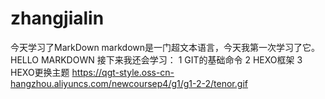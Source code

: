 # zhangjialin
今天学习了MarkDown
markdown是一门超文本语言，今天我第一次学习了它。
HELLO MARKDOWN
接下来我还会学习：
1 GIT的基础命令
2 HEXO框架
3 HEXO更换主题
https://qgt-style.oss-cn-hangzhou.aliyuncs.com/newcoursep4/g1/g1-2-2/tenor.gif
